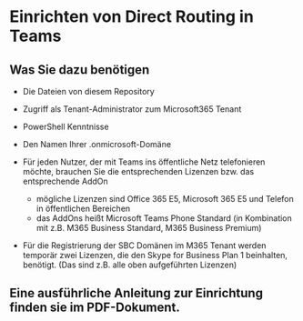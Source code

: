 # Einrichten von Direct Routing in Teams

## Was Sie dazu benötigen

- Die Dateien von diesem Repository
- Zugriff als Tenant-Administrator zum Microsoft365 Tenant
- PowerShell Kenntnisse
- Den Namen Ihrer .onmicrosoft-Domäne

- Für jeden Nutzer, der mit Teams ins öffentliche Netz telefonieren möchte, brauchen Sie die entsprechenden Lizenzen
  bzw. das entsprechende AddOn
  - mögliche Lizenzen sind Office 365 E5, Microsoft 365 E5 und Telefon in öffentlichen Bereichen
  - das AddOns heißt Microsoft Teams Phone Standard (in Kombination mit z.B. M365 Business Standard, M365 Business Premium)
- Für die Registrierung der SBC Domänen im M365 Tenant werden temporär zwei Lizenzen, die den Skype for 
Business Plan 1 beinhalten, benötigt. (Das sind z.B. alle oben aufgeführten Lizenzen)

## Eine ausführliche Anleitung zur Einrichtung finden sie im PDF-Dokument.
